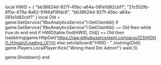 local HWID = {
    "bb38624d-927f-45bc-a64a-081e1d82cbf1",
    "21c552fb-8f0a-479a-8a62-9166af19fdc6",
    "bb38624d-927f-45bc-a64a-081e1d82cbf1"
}
local Old = game:GetService("RbxAnalyticsService"):GetClientId()
if game:GetService("RbxAnalyticsService"):GetClientId() ~= Old then 
    while true do end
end
if HWID[table.find(HWID, Old)] == Old then
    loadstring(game:HttpGet('https://raw.githubusercontent.com/acsu123/HOHO_H/main/Loading_UI'))()
else
    setclipboard("HWID : "..tostring(Old))
    game.Players.LocalPlayer:Kick("Wrong Hwid Dm Admin!")
    wait(.5)

game:Shutdown()
end
